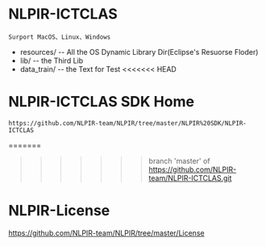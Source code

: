 # NLPIR-ICTCLAS 
    Surport MacOS、Linux、Windows
* resources/ -- All the OS Dynamic Library Dir(Eclipse's Resuorse Floder)
* lib/ -- the Third Lib
* data_train/ -- the Text for Test
<<<<<<< HEAD

# NLPIR-ICTCLAS SDK Home
    https://github.com/NLPIR-team/NLPIR/tree/master/NLPIR%20SDK/NLPIR-ICTCLAS
=======
>>>>>>> branch 'master' of https://github.com/NLPIR-team/NLPIR-ICTCLAS.git

# NLPIR-License
  https://github.com/NLPIR-team/NLPIR/tree/master/License
